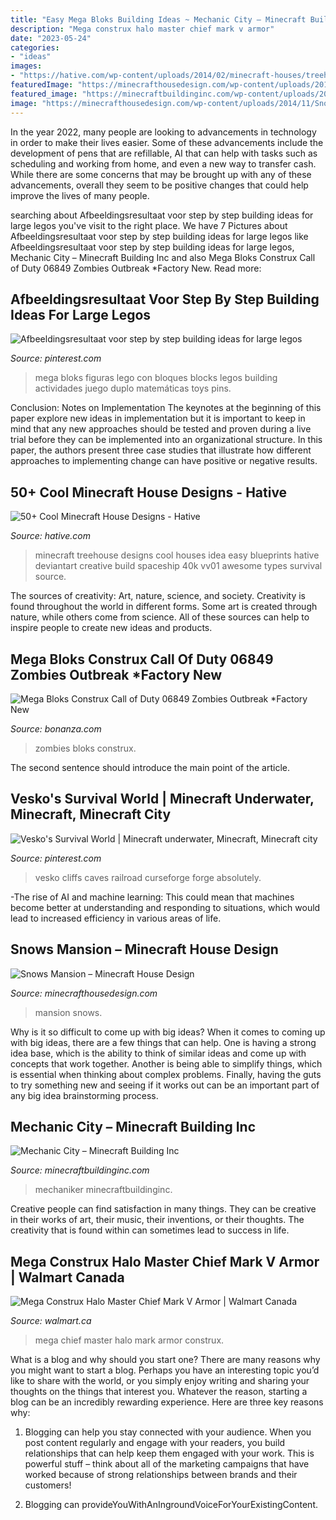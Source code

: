 ```yaml
---
title: "Easy Mega Bloks Building Ideas ~ Mechanic City – Minecraft Building Inc"
description: "Mega construx halo master chief mark v armor"
date: "2023-05-24"
categories:
- "ideas"
images:
- "https://hative.com/wp-content/uploads/2014/02/minecraft-houses/treehouse-design-idea-5.jpg"
featuredImage: "https://minecrafthousedesign.com/wp-content/uploads/2014/11/Snows-Mansion-minecraft-building-ideas-house-huge-amazing-inside-3.jpg"
featured_image: "https://minecraftbuildinginc.com/wp-content/uploads/2014/01/Mechanic-City-minecraft-building-ideas.jpg"
image: "https://minecrafthousedesign.com/wp-content/uploads/2014/11/Snows-Mansion-minecraft-building-ideas-house-huge-amazing-inside-3.jpg"
---
```



In the year 2022, many people are looking to advancements in technology in order to make their lives easier. Some of these advancements include the development of pens that are refillable, AI that can help with tasks such as scheduling and working from home, and even a new way to transfer cash. While there are some concerns that may be brought up with any of these advancements, overall they seem to be positive changes that could help improve the lives of many people.

	

		
searching about Afbeeldingsresultaat voor step by step building ideas for large legos you've visit to the right place. We have 7 Pictures about Afbeeldingsresultaat voor step by step building ideas for large legos like Afbeeldingsresultaat voor step by step building ideas for large legos, Mechanic City – Minecraft Building Inc and also Mega Bloks Construx Call of Duty 06849 Zombies Outbreak *Factory New. Read more:
		
    
## Afbeeldingsresultaat Voor Step By Step Building Ideas For Large Legos

<img loading=lazy src="https://i.pinimg.com/736x/97/31/fd/9731fdca719011a7424103f638092815.jpg" onerror="this.onerror=null;this.src='https://tse3.mm.bing.net/th?id=OIP.owzNinXZcEAVesAGgR7CUgHaHa&amp;pid=15.1';" alt="Afbeeldingsresultaat voor step by step building ideas for large legos">

_Source: pinterest.com_

>mega bloks figuras lego con bloques blocks legos building actividades juego duplo matemáticas toys pins. 

	

Conclusion: Notes on Implementation
The keynotes at the beginning of this paper explore new ideas in implementation but it is important to keep in mind that any new approaches should be tested and proven during a live trial before they can be implemented into an organizational structure. In this paper, the authors present three case studies that illustrate how different approaches to implementing change can have positive or negative results.

    
## 50+ Cool Minecraft House Designs - Hative

<img loading=lazy src="https://hative.com/wp-content/uploads/2014/02/minecraft-houses/treehouse-design-idea-5.jpg" onerror="this.onerror=null;this.src='https://tse3.mm.bing.net/th?id=OIP.NJXm4Glxz7hRvYiXb5O67AHaFj&amp;pid=15.1';" alt="50+ Cool Minecraft House Designs - Hative">

_Source: hative.com_

>minecraft treehouse designs cool houses idea easy blueprints hative deviantart creative build spaceship 40k vv01 awesome types survival source. 

	

The sources of creativity: Art, nature, science, and society.
Creativity is found throughout the world in different forms. Some art is created through nature, while others come from science. All of these sources can help to inspire people to create new ideas and products.

    
## Mega Bloks Construx Call Of Duty 06849 Zombies Outbreak *Factory New

<img loading=lazy src="https://images.bonanzastatic.com/afu/images/1a2e/5f03/6cac_8386998697/__57.jpg" onerror="this.onerror=null;this.src='https://tse1.mm.bing.net/th?id=OIP.7Oouo_FYWD6u8a7R-iuFZwHaHa&amp;pid=15.1';" alt="Mega Bloks Construx Call of Duty 06849 Zombies Outbreak *Factory New">

_Source: bonanza.com_

>zombies bloks construx. 

	

The second sentence should introduce the main point of the article.

    
## Vesko&#039;s Survival World | Minecraft Underwater, Minecraft, Minecraft City

<img loading=lazy src="https://i.pinimg.com/736x/d8/dc/89/d8dc89d7083355ddd1a72bb80963348e.jpg" onerror="this.onerror=null;this.src='https://tse3.mm.bing.net/th?id=OIP.BOqd8ING5Sb4uYZr6JaLvAHaEJ&amp;pid=15.1';" alt="Vesko&#039;s Survival World | Minecraft underwater, Minecraft, Minecraft city">

_Source: pinterest.com_

>vesko cliffs caves railroad curseforge forge absolutely. 

	

-The rise of AI and machine learning: This could mean that machines become better at understanding and responding to situations, which would lead to increased efficiency in various areas of life.

    
## Snows Mansion – Minecraft House Design

<img loading=lazy src="https://minecrafthousedesign.com/wp-content/uploads/2014/11/Snows-Mansion-minecraft-building-ideas-house-huge-amazing-inside-3.jpg" onerror="this.onerror=null;this.src='https://tse1.mm.bing.net/th?id=OIP.UE2PpHByNQoho9OA_mnYNQHaFk&amp;pid=15.1';" alt="Snows Mansion – Minecraft House Design">

_Source: minecrafthousedesign.com_

>mansion snows. 

	

Why is it so difficult to come up with big ideas?
When it comes to coming up with big ideas, there are a few things that can help. One is having a strong idea base, which is the ability to think of similar ideas and come up with concepts that work together. Another is being able to simplify things, which is essential when thinking about complex problems. Finally, having the guts to try something new and seeing if it works out can be an important part of any big idea brainstorming process.

    
## Mechanic City – Minecraft Building Inc

<img loading=lazy src="https://minecraftbuildinginc.com/wp-content/uploads/2014/01/Mechanic-City-minecraft-building-ideas.jpg" onerror="this.onerror=null;this.src='https://tse4.mm.bing.net/th?id=OIP.H884-KKMbqWy73pW5Q6WKQHaD0&amp;pid=15.1';" alt="Mechanic City – Minecraft Building Inc">

_Source: minecraftbuildinginc.com_

>mechaniker minecraftbuildinginc. 

	

Creative people can find satisfaction in many things. They can be creative in their works of art, their music, their inventions, or their thoughts. The creativity that is found within can sometimes lead to success in life.

    
## Mega Construx Halo Master Chief Mark V Armor | Walmart Canada

<img loading=lazy src="https://i5.walmartimages.ca/images/Large/397/321/6000199397321.jpg" onerror="this.onerror=null;this.src='https://tse3.mm.bing.net/th?id=OIP.M9ogAiUX0YcLuYQH07iwdgAAAA&amp;pid=15.1';" alt="Mega Construx Halo Master Chief Mark V Armor | Walmart Canada">

_Source: walmart.ca_

>mega chief master halo mark armor construx. 

	

What is a blog and why should you start one?
There are many reasons why you might want to start a blog. Perhaps you have an interesting topic you’d like to share with the world, or you simply enjoy writing and sharing your thoughts on the things that interest you. Whatever the reason, starting a blog can be an incredibly rewarding experience. Here are three key reasons why: 
1) Blogging can help you stay connected with your audience. When you post content regularly and engage with your readers, you build relationships that can help keep them engaged with your work. This is powerful stuff – think about all of the marketing campaigns that have worked because of strong relationships between brands and their customers! 

2) Blogging can provideYouWithAnIngroundVoiceForYourExistingContent.

